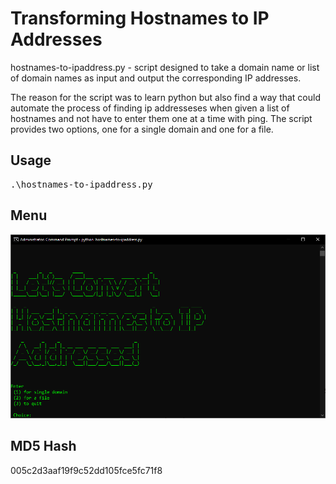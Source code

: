 # **Transforming Hostnames to IP Addresses**

hostnames-to-ipaddress.py - script designed to take a domain name or list of domain names as input and output the corresponding IP addresses.

The reason for the script was to learn python but also find a way that could automate the process of finding ip addresseses when given a list
of hostnames and not have to enter them one at a time with ping.  The script provides two options, one for a single domain and one for a file.

## **Usage**

<pre>.\hostnames-to-ipaddress.py</pre>

## Menu
![Image](https://github.com/CoolPoole/hostnames-to-ipaddresses/blob/master/images/h2i_script.PNG)

## MD5 Hash
005c2d3aaf19f9c52dd105fce5fc71f8
